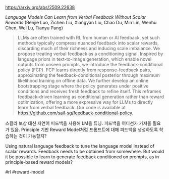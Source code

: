 https://arxiv.org/abs/2509.22638

*Language Models Can Learn from Verbal Feedback Without Scalar Rewards* (Renjie Luo, Zichen Liu, Xiangyan Liu, Chao Du, Min Lin, Wenhu Chen, Wei Lu, Tianyu Pang)

> LLMs are often trained with RL from human or AI feedback, yet such methods typically compress nuanced feedback into scalar rewards, discarding much of their richness and inducing scale imbalance. We propose treating verbal feedback as a conditioning signal. Inspired by language priors in text-to-image generation, which enable novel outputs from unseen prompts, we introduce the feedback-conditional policy (FCP). FCP learns directly from response-feedback pairs, approximating the feedback-conditional posterior through maximum likelihood training on offline data. We further develop an online bootstrapping stage where the policy generates under positive conditions and receives fresh feedback to refine itself. This reframes feedback-driven learning as conditional generation rather than reward optimization, offering a more expressive way for LLMs to directly learn from verbal feedback. Our code is available at https://github.com/sail-sg/feedback-conditional-policy.

스칼라 보상 대신 자연어 피드백을 사용해 LM을 튜닝. 피드백을 어디선가 가져올 필요가 있음. Principle 기반 Reward Model처럼 프롬프트에 대해 피드백을 생성하도록 학습하는 것이 가능할지?

Using natural language feedback to tune the language model instead of scalar rewards. Feedback needs to be obtained from somewhere. But would it be possible to learn to generate feedback conditioned on prompts, as in principle-based reward models?

#rl #reward-model 
